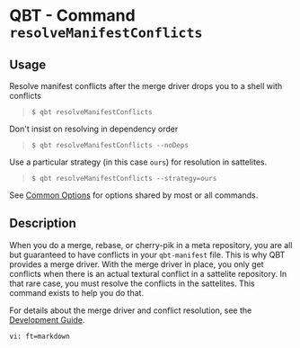 # QBT - Command `resolveManifestConflicts`

## Usage

Resolve manifest conflicts after the merge driver drops you to a shell with conflicts

>     $ qbt resolveManifestConflicts

Don't insist on resolving in dependency order

>     $ qbt resolveManifestConflicts --noDeps

Use a particular strategy (in this case `ours`) for resolution in sattelites.

>     $ qbt resolveManifestConflicts --strategy=ours

See [Common Options](qbt-common-options.html) for options shared by most or all commands.

## Description

When you do a merge, rebase, or cherry-pik in a meta repository, you are all but guaranteed to have conflicts in your `qbt-manifest` file.  This is why QBT provides a merge driver.  With the merge driver in place, you only get conflicts when there is an actual textural conflict in a sattelite repository.  In that rare case, you must resolve the conflicts in the sattelites.  This command exists to help you do that.

For details about the merge driver and conflict resolution, see the [Development Guide](development-guide.html).

    vi: ft=markdown
